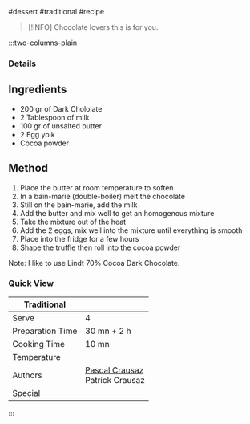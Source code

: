 #dessert #traditional #recipe

> [!INFO]
> Chocolate lovers this is for you.

:::two-columns-plain

### Details
## Ingredients

- 200 gr of Dark Chololate 
- 2 Tablespoon of milk
- 100 gr of unsalted butter
- 2 Egg yolk
- Cocoa powder


## Method

1. Place the butter at room temperature to soften
2. In a bain-marie (double-boiler) melt the chocolate
3. Still on the bain-marie, add the milk
4. Add the butter and mix well to get an homogenous mixture
5. Take the mixture out of the heat
6. Add the 2 eggs, mix well into the mixture until everything is smooth
7. Place into the fridge for a few hours
8. Shape the truffle then roll into the cocoa powder

Note: I like to use Lindt 70% Cocoa Dark Chocolate.



### Quick View
| Traditional      |                                                |
| ---------------- | ---------------------------------------------- |
| Serve            | 4                                              |
| Preparation Time | 30 mn + 2 h                                    |
| Cooking Time     | 10 mn                                          |
| Temperature      |                                                |
| Authors          | [Pascal Crausaz](mailto:pascal@askpascal.com)  <br>Patrick Crausaz |
| Special          |                                                |

:::

